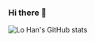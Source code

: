 ### Hi there 👋

![Lo Han's GitHub stats](https://github-readme-stats.vercel.app/api/top-langs/?username=lo-han&layout=pie)
